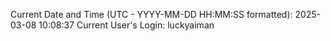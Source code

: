 Current Date and Time (UTC - YYYY-MM-DD HH:MM:SS formatted): 2025-03-08 10:08:37
Current User's Login: luckyaiman
